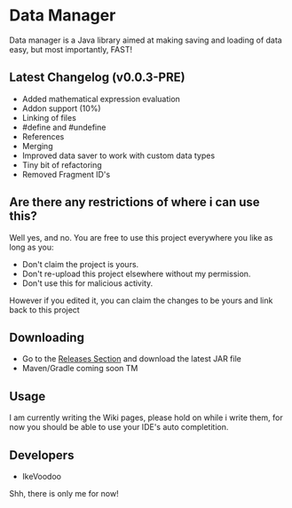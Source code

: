 # Data Manager

Data manager is a Java library aimed at making saving and loading of data easy, but most importantly, FAST!


## Latest Changelog (v0.0.3-PRE)
- Added mathematical expression evaluation
- Addon support (10%)
- Linking of files
- #define and #undefine
- References
- Merging
- Improved data saver to work with custom data types
- Tiny bit of refactoring
- Removed Fragment ID's

## Are there any restrictions of where i can use this?

Well yes, and no. You are free to use this project everywhere you like as long as you:
- Don't claim the project is yours.
- Don't re-upload this project elsewhere without my permission.
- Don't use this for malicious activity.

However if you edited it, you can claim the changes to be yours and link back to this project


## Downloading
- Go to the [Releases Section](https://github.com/IkeVoodoo/DataManager/releases) and download the latest JAR file
- Maven/Gradle coming soon TM

## Usage
I am currently writing the Wiki pages, please hold on while i write them, for now you should be able to use your IDE's auto completition.

## Developers

- IkeVoodoo

Shh, there is only me for now!
